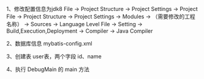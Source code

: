 1、修改配置信息为jdk8
    File -> Project Structure -> Project Settings -> Project
    File -> Project Structure -> Project Settings -> Modules -> （需要修改的工程名称） -> Sources -> Language Level 
    File -> Setting -> Build,Execution,Deployment -> Compiler -> Java Compiler

2、数据库信息
    mybatis-config.xml

3、创建表
    user表，两个字段 id、name
    
4、执行 DebugMain 的 main 方法